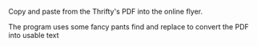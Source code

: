 Copy and paste from the Thrifty's PDF into the online flyer. 

The program uses some fancy pants find and replace to convert the PDF into usable text